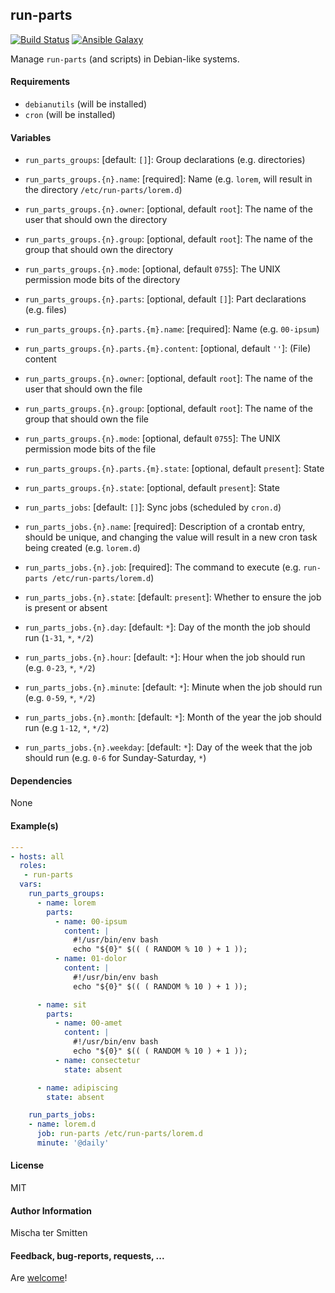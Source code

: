 ## run-parts

[![Build Status](https://travis-ci.org/Oefenweb/ansible-run-parts.svg?branch=master)](https://travis-ci.org/Oefenweb/ansible-run-parts)
[![Ansible Galaxy](http://img.shields.io/badge/ansible--galaxy-run--parts-blue.svg)](https://galaxy.ansible.com/Oefenweb/run-parts)

Manage `run-parts` (and scripts) in Debian-like systems.

#### Requirements

* `debianutils` (will be installed)
* `cron` (will be installed)

#### Variables

* `run_parts_groups`: [default: `[]`]: Group declarations (e.g. directories)
* `run_parts_groups.{n}.name`: [required]: Name (e.g. `lorem`, will result in the directory `/etc/run-parts/lorem.d`)
* `run_parts_groups.{n}.owner`: [optional, default `root`]: The name of the user that should own the directory
* `run_parts_groups.{n}.group`: [optional, default `root`]: The name of the group that should own the directory
* `run_parts_groups.{n}.mode`: [optional, default `0755`]: The UNIX permission mode bits of the directory
* `run_parts_groups.{n}.parts`: [optional, default `[]`]: Part declarations (e.g. files)
* `run_parts_groups.{n}.parts.{m}.name`: [required]: Name (e.g. `00-ipsum`)
* `run_parts_groups.{n}.parts.{m}.content`: [optional, default `''`]: (File) content
* `run_parts_groups.{n}.owner`: [optional, default `root`]: The name of the user that should own the file
* `run_parts_groups.{n}.group`: [optional, default `root`]: The name of the group that should own the file
* `run_parts_groups.{n}.mode`: [optional, default `0755`]: The UNIX permission mode bits of the file
* `run_parts_groups.{n}.parts.{m}.state`: [optional, default `present`]: State
* `run_parts_groups.{n}.state`: [optional, default `present`]: State

* `run_parts_jobs`: [default: `[]`]: Sync jobs (scheduled by `cron.d`)
* `run_parts_jobs.{n}.name`: [required]: Description of a crontab entry, should be unique, and changing the value will result in a new cron task being created (e.g. `lorem.d`)
* `run_parts_jobs.{n}.job`: [required]: The command to execute (e.g. `run-parts /etc/run-parts/lorem.d`)
* `run_parts_jobs.{n}.state`: [default: `present`]: Whether to ensure the job is present or absent
* `run_parts_jobs.{n}.day`: [default: `*`]: Day of the month the job should run (`1-31`, `*`, `*/2`)
* `run_parts_jobs.{n}.hour`: [default: `*`]: Hour when the job should run (e.g. `0-23`, `*`, `*/2`)
* `run_parts_jobs.{n}.minute`: [default: `*`]: Minute when the job should run (e.g. `0-59`, `*`, `*/2`)
* `run_parts_jobs.{n}.month`: [default: `*`]: Month of the year the job should run (e.g `1-12`, `*`, `*/2`)
* `run_parts_jobs.{n}.weekday`: [default: `*`]: Day of the week that the job should run (e.g. `0-6` for Sunday-Saturday, `*`)

#### Dependencies

None

#### Example(s)

```yaml
---
- hosts: all
  roles:
   - run-parts
  vars:
    run_parts_groups:
      - name: lorem
        parts:
          - name: 00-ipsum
            content: |
              #!/usr/bin/env bash
              echo "${0}" $(( ( RANDOM % 10 ) + 1 ));
          - name: 01-dolor
            content: |
              #!/usr/bin/env bash
              echo "${0}" $(( ( RANDOM % 10 ) + 1 ));

      - name: sit
        parts:
          - name: 00-amet
            content: |
              #!/usr/bin/env bash
              echo "${0}" $(( ( RANDOM % 10 ) + 1 ));
          - name: consectetur
            state: absent

      - name: adipiscing
        state: absent

    run_parts_jobs:
    - name: lorem.d
      job: run-parts /etc/run-parts/lorem.d
      minute: '@daily'
```

#### License

MIT

#### Author Information

Mischa ter Smitten

#### Feedback, bug-reports, requests, ...

Are [welcome](https://github.com/Oefenweb/ansible-run-parts/issues)!
